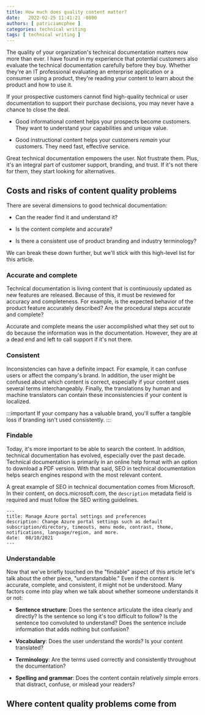 ```yaml
---
title: How much does quality content matter?
date:   2022-02-25 11:41:21 -0800
authors: [ patriciamcphee ]
categories: technical writing
tags: [ technical writing ] 
---
```


The quality of your organization's technical documentation matters now more than ever. I have found in my experience that potential customers also evaluate the technical documentation carefully before they buy. Whether they're an IT professional evaluating an enterprise application or a consumer using a product, they're reading your content to learn about the product and how to use it. 

<!--truncate-->

If your prospective customers cannot find high-quality technical or user documentation to support their purchase decisions, you may never have a chance to close the deal. 

- Good informational content helps your prospects become customers. They want to understand your capabilities and unique value. 

- Good instructional content helps your customers *remain* your customers. They need fast, effective service. 

<div class="quote">
Great technical documentation empowers the user. Not frustrate them. Plus, it's an integral part of customer support, branding, and trust. If it's not there for them, they start looking for alternatives.
</div>

## Costs and risks of content quality problems

There are several dimensions to good technical documentation:

- Can the reader find it and understand it?

- Is the content complete and accurate?

- Is there a consistent use of product branding and industry terminology? 

We can break these down further, but we'll stick with this high-level list for this article. 

### Accurate and complete
Technical documentation is living content that is continuously updated as new features are released. Because of this, it must be reviewed for accuracy and completeness. For example, is the expected behavior of the product feature accurately described? Are the procedural steps accurate and complete? 

Accurate and complete means the user accomplished what they set out to do because the information was in the documentation. However, they are at a dead end and left to call support if it's not there.

### Consistent
Inconsistencies can have a definite impact. For example, it can confuse users or affect the company's brand. In addition, the user might be confused about which content is correct, especially if your content uses several terms interchangeably. Finally, the translations by human and machine translators can contain these inconsistencies if your content is localized.  

:::important
If your company has a valuable brand, you'll suffer a tangible loss if branding isn't used consistently.
:::

### Findable
Today, it's more important to be able to search the content. In addition, technical documentation has evolved, especially over the past decade. Technical documentation is primarily in an online help format with an option to download a PDF version. With that said, SEO in technical documentation helps search engines respond with the most relevant content.

A great example of SEO in technical documentation comes from Microsoft. In their content, on docs.microsoft.com, the `description` metadata field is required and must follow the SEO writing guidelines.

~~~
---
title: Manage Azure portal settings and preferences
description: Change Azure portal settings such as default subscription/directory, timeouts, menu mode, contrast, theme, notifications, language/region, and more.
date:  08/10/2021 
---
~~~

### Understandable

Now that we've briefly touched on the "findable" aspect of this article let's talk about the other piece, "understandable." Even if the content is accurate, complete, and consistent, it might not be understood. Many factors come into play when we talk about whether someone understands it or not:

- **Sentence structure**: Does the sentence articulate the idea clearly and directly? Is the sentence so long it's too difficult to follow? Is the sentence too convoluted to understand? Does the sentence include information that adds nothing but confusion?

-  **Vocabulary**: Does the user understand the words? Is your content translated?

- **Terminology**: Are the terms used correctly and consistently throughout the documentation? 

- **Spelling and grammar**: Does the content contain relatively simple errors that distract, confuse, or mislead your readers?



## Where content quality problems come from

